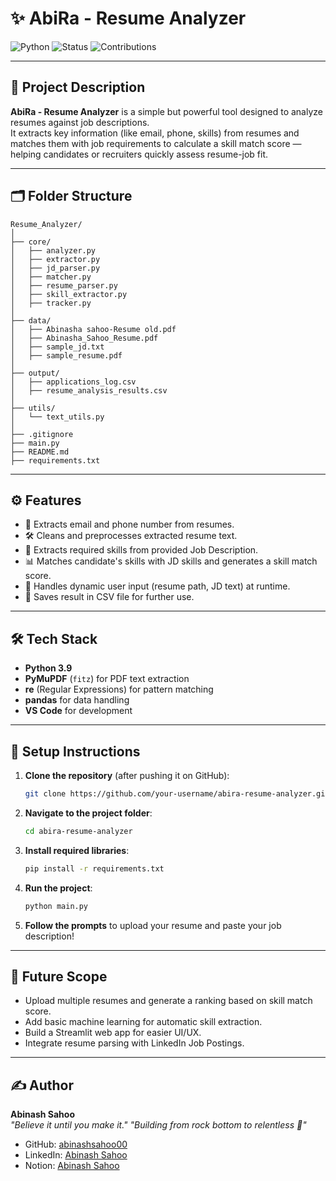 # ✨ AbiRa - Resume Analyzer

![Python](https://img.shields.io/badge/Python-3.9-blue) 
![Status](https://img.shields.io/badge/Status-Active-brightgreen)
![Contributions](https://img.shields.io/badge/Contributions-Welcome-ff69b4)

---

## 📖 Project Description

**AbiRa - Resume Analyzer** is a simple but powerful tool designed to analyze resumes against job descriptions.  
It extracts key information (like email, phone, skills) from resumes and matches them with job requirements to calculate a skill match score — helping candidates or recruiters quickly assess resume-job fit.

---

## 🗂️ Folder Structure

```
Resume_Analyzer/
│
├── core/
│   ├── analyzer.py
│   ├── extractor.py
│   ├── jd_parser.py
│   ├── matcher.py
│   ├── resume_parser.py
│   ├── skill_extractor.py
│   ├── tracker.py
│
├── data/
│   ├── Abinasha sahoo-Resume old.pdf
│   ├── Abinasha_Sahoo_Resume.pdf
│   ├── sample_jd.txt
│   ├── sample_resume.pdf
│
├── output/
│   ├── applications_log.csv
│   ├── resume_analysis_results.csv
│
├── utils/
│   └── text_utils.py
│
├── .gitignore
├── main.py
├── README.md
├── requirements.txt

```

---

## ⚙️ Features

- 📄 Extracts email and phone number from resumes.
- 🛠️ Cleans and preprocesses extracted resume text.
- 🔎 Extracts required skills from provided Job Description.
- 📊 Matches candidate's skills with JD skills and generates a skill match score.
- 🧠 Handles dynamic user input (resume path, JD text) at runtime.
- 📂 Saves result in CSV file for further use.

---

## 🛠️ Tech Stack

- **Python 3.9**
- **PyMuPDF** (`fitz`) for PDF text extraction
- **re** (Regular Expressions) for pattern matching
- **pandas** for data handling
- **VS Code** for development

---

## 🚀 Setup Instructions

1. **Clone the repository** (after pushing it on GitHub):

    ```bash
    git clone https://github.com/your-username/abira-resume-analyzer.git
    ```

2. **Navigate to the project folder**:

    ```bash
    cd abira-resume-analyzer
    ```

3. **Install required libraries**:

    ```bash
    pip install -r requirements.txt
    ```

4. **Run the project**:

    ```bash
    python main.py
    ```

5. **Follow the prompts** to upload your resume and paste your job description!

---

## 🔮 Future Scope

- Upload multiple resumes and generate a ranking based on skill match score.
- Add basic machine learning for automatic skill extraction.
- Build a Streamlit web app for easier UI/UX.
- Integrate resume parsing with LinkedIn Job Postings.

---

## ✍️ Author

**Abinash Sahoo**  
*"Believe it until you make it."*
*"Building from rock bottom to relentless 🚀"*

- GitHub: [abinashsahoo00](https://github.com/abinashsahoo00)
- LinkedIn: [Abinash Sahoo](https://www.linkedin.com/in/abinash-sahoo/)
- Notion: [Abinash Sahoo](https://www.notion.so/Hey-there-I-am-Abinash-Sahoo-1dfe544fcbea80ef973eec9fd705f513?pvs=4)
